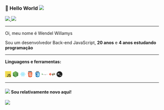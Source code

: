 ### 👋 Hello World <img src="https://github.com/TheDudeThatCode/TheDudeThatCode/blob/master/Assets/Earth.gif" width="24px">

<a href="https://www.instagram.com/w.end.el_/">
  <img src="https://img.shields.io/badge/INSTAGRAM-ff5555?&style=for-the-badge&logo=instagram&logoColor=ff5555&label=Wendel Willamys" />
</a>

<a href="https://www.linkedin.com/in/wendel-willamys-8231b3196/">
  <img src="https://img.shields.io/badge/LinkedIn-0077B5?style=for-the-badge&logo=linkedin&logoColor=white&label=Wendel Willamys" />
</a>

---- 

Oi, meu nome é Wendel Willamys

Sou um desenvolvedor Back-end JavaScript, **20 anos** e **4 anos estudando programação**

----

**Linguagens e ferramentas:**  
###
<code><img height="20" src="https://raw.githubusercontent.com/github/explore/80688e429a7d4ef2fca1e82350fe8e3517d3494d/topics/javascript/javascript.png"></code>
<code><img height="20" src="https://raw.githubusercontent.com/github/explore/80688e429a7d4ef2fca1e82350fe8e3517d3494d/topics/nodejs/nodejs.png"></code>
<code><img height="20" src="https://raw.githubusercontent.com/github/explore/80688e429a7d4ef2fca1e82350fe8e3517d3494d/topics/react/react.png"></code>
<code><img height="20" src="https://raw.githubusercontent.com/github/explore/80688e429a7d4ef2fca1e82350fe8e3517d3494d/topics/html/html.png"></code>
<code><img height="20" src="https://raw.githubusercontent.com/github/explore/80688e429a7d4ef2fca1e82350fe8e3517d3494d/topics/css/css.png"></code>
<code><img height="20" src="https://raw.githubusercontent.com/github/explore/80688e429a7d4ef2fca1e82350fe8e3517d3494d/topics/mongodb/mongodb.png"></code>
<code><img height="20" src="https://raw.githubusercontent.com/github/explore/80688e429a7d4ef2fca1e82350fe8e3517d3494d/topics/git/git.png"></code>
<code><img height="20" src="https://raw.githubusercontent.com/github/explore/80688e429a7d4ef2fca1e82350fe8e3517d3494d/topics/terminal/terminal.png"></code>

----

#### <img src="https://media.giphy.com/media/VgCDAzcKvsR6OM0uWg/giphy.gif" width="50"> Sou relativamente novo aqui!
   
![](https://github-readme-stats.vercel.app/api?username=WendelWillamys123&show_icons=true)

